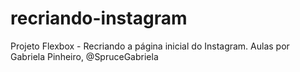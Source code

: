 # recriando-instagram
 Projeto Flexbox - Recriando a página inicial do Instagram.
 Aulas por Gabriela Pinheiro, @SpruceGabriela
